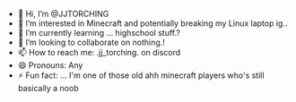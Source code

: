 - 👋 Hi, I’m @JJTORCHING
- 👀 I’m interested in Minecraft and potentially breaking my Linux laptop ig..
- 🌱 I’m currently learning ... highschool stuff.?
- 💞️ I’m looking to collaborate on nothing.!
- 📫 How to reach me: .jj_torching. on discord
- 😄 Pronouns: Any
- ⚡ Fun fact: ... I'm one of those old ahh minecraft players who's still basically a noob

<!---
JJTORCHING/JJTORCHING is a ✨ special ✨ repository because its `README.md` (this file) appears on your GitHub profile.
You can click the Preview link to take a look at your changes.
--->
